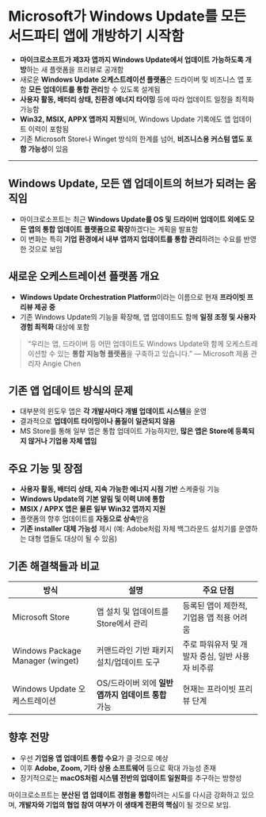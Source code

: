 # Microsoft가 Windows Update를 모든 서드파티 앱에 개방하기 시작함


* **마이크로소프트가 제3자 앱까지 Windows Update에서 업데이트 가능하도록 개방**하는 새 플랫폼을 프리뷰로 공개함
* 새로운 **Windows Update 오케스트레이션 플랫폼**은 드라이버 및 비즈니스 앱 포함 **모든 업데이트를 통합 관리**할 수 있도록 설계됨
* **사용자 활동, 배터리 상태, 친환경 에너지 타이밍** 등에 따라 업데이트 일정을 최적화 가능함
* **Win32, MSIX, APPX 앱까지 지원**되며, Windows Update 기록에도 앱 업데이트 이력이 포함됨
* 기존 Microsoft Store나 Winget 방식의 한계를 넘어, **비즈니스용 커스텀 앱도 포함 가능성**이 있음

---

Windows Update, 모든 앱 업데이트의 허브가 되려는 움직임
--------------------------------------

* 마이크로소프트는 최근 **Windows Update를 OS 및 드라이버 업데이트 외에도 모든 앱의 통합 업데이트 플랫폼으로 확장**하겠다는 계획을 발표함
* 이 변화는 특히 **기업 환경에서 내부 앱까지 업데이트를 통합 관리**하려는 수요를 반영한 것으로 보임

새로운 오케스트레이션 플랫폼 개요
------------------

* **Windows Update Orchestration Platform**이라는 이름으로 현재 **프라이빗 프리뷰 제공 중**
* 기존 Windows Update의 기능을 확장해, 앱 업데이트도 함께 **일정 조정 및 사용자 경험 최적화** 대상에 포함

> “우리는 앱, 드라이버 등 어떤 업데이트도 Windows Update와 함께 오케스트레이션할 수 있는 **통합 지능형 플랫폼**을 구축하고 있습니다.” — Microsoft 제품 관리자 Angie Chen

기존 앱 업데이트 방식의 문제
----------------

* 대부분의 윈도우 앱은 **각 개발사마다 개별 업데이트 시스템**을 운영
* 결과적으로 **업데이트 타이밍이나 품질이 일관되지 않음**
* MS Store를 통해 일부 앱은 통합 업데이트 가능하지만, **많은 앱은 Store에 등록되지 않거나 기업용 자체 앱임**

주요 기능 및 장점
----------

* **사용자 활동, 배터리 상태, 지속 가능한 에너지 시점 기반** 스케줄링 기능
* **Windows Update의 기본 알림 및 이력 UI에 통합**
* **MSIX / APPX 앱은 물론 일부 Win32 앱까지 지원**
* 플랫폼의 향후 업데이트를 **자동으로 상속**받음
* **기존 installer 대체 가능성** 제시 (예: Adobe처럼 자체 백그라운드 설치기를 운영하는 대형 앱들도 대상이 될 수 있음)

기존 해결책들과 비교
-----------

| 방식 | 설명 | 주요 단점 |
| --- | --- | --- |
| Microsoft Store | 앱 설치 및 업데이트를 Store에서 관리 | 등록된 앱이 제한적, 기업용 앱 적용 어려움 |
| Windows Package Manager (winget) | 커맨드라인 기반 패키지 설치/업데이트 도구 | 주로 파워유저 및 개발자 중심, 일반 사용자 비주류 |
| Windows Update 오케스트레이션 | OS/드라이버 외에 **일반 앱까지 업데이트 통합** 가능 | 현재는 프라이빗 프리뷰 단계 |

향후 전망
-----

* 우선 **기업용 앱 업데이트 통합 수요**가 클 것으로 예상
* 이후 **Adobe, Zoom, 기타 상용 소프트웨어** 등으로 확대 가능성 존재
* 장기적으로는 **macOS처럼 시스템 전반의 업데이트 일원화**를 추구하는 방향성

마이크로소프트는 **분산된 앱 업데이트 경험을 통합**하려는 시도를 다시금 강화하고 있으며, **개발자와 기업의 협업 참여 여부가 이 생태계 전환의 핵심**이 될 것으로 보임.

